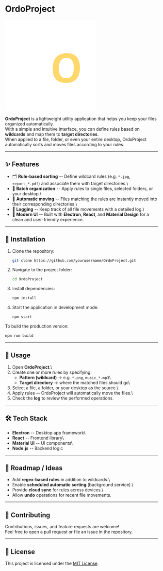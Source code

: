 # OrdoProject
<img src="build/icon.png" width="300">

**OrdoProject** is a lightweight utility application that helps you keep
your files organized automatically.\
With a simple and intuitive interface, you can define rules based on
**wildcards** and map them to **target directories**.\
When applied to a file, folder, or even your entire desktop, OrdoProject
automatically sorts and moves files according to your rules.

------------------------------------------------------------------------

## ✨ Features

-   🗂 **Rule-based sorting** -- Define wildcard rules (e.g. `*.jpg`,
    `report_*.pdf`) and associate them with target directories.\
-   📂 **Batch organization** -- Apply rules to single files, selected
    folders, or your desktop.\
-   🔄 **Automatic moving** -- Files matching the rules are instantly
    moved into their corresponding directories.\
-   📜 **Logging** -- Keep track of all file movements with a detailed
    log.\
-   🎨 **Modern UI** -- Built with **Electron**, **React**, and
    **Material Design** for a clean and user-friendly experience.

------------------------------------------------------------------------

## 🚀 Installation

1.  Clone the repository:

    ``` bash
    git clone https://github.com/yourusername/OrdoProject.git
    ```

2.  Navigate to the project folder:

    ``` bash
    cd OrdoProject
    ```

3.  Install dependencies:

    ``` bash
    npm install
    ```

4.  Start the application in development mode:

    ``` bash
    npm start
    ```

To build the production version:

``` bash
npm run build
```

------------------------------------------------------------------------

## 📖 Usage

1.  Open **OrdoProject**.\
2.  Create one or more rules by specifying:
    -   **Pattern (wildcard)** → e.g. `*.png`, `music_*.mp3`\
    -   **Target directory** → where the matched files should go\
3.  Select a file, a folder, or your desktop as the source.\
4.  Apply rules -- OrdoProject will automatically move the files.\
5.  Check the **log** to review the performed operations.

------------------------------------------------------------------------

## 🛠 Tech Stack

-   **Electron** -- Desktop app framework\
-   **React** -- Frontend library\
-   **Material UI** -- UI components\
-   **Node.js** -- Backend logic

------------------------------------------------------------------------

## 📌 Roadmap / Ideas

-   Add **regex-based rules** in addition to wildcards.\
-   Enable **scheduled automatic sorting** (background service).\
-   Provide **cloud sync** for rules across devices.\
-   Allow **undo** operations for recent file movements.

------------------------------------------------------------------------

## 🤝 Contributing

Contributions, issues, and feature requests are welcome!\
Feel free to open a pull request or file an issue in the repository.

------------------------------------------------------------------------

## 📄 License

This project is licensed under the [MIT License](LICENSE).
